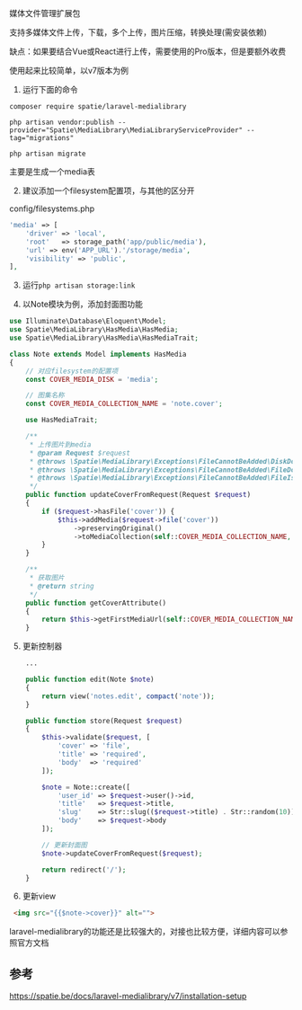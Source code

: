 媒体文件管理扩展包

支持多媒体文件上传，下载，多个上传，图片压缩，转换处理(需安装依赖)

缺点：如果要结合Vue或React进行上传，需要使用的Pro版本，但是要额外收费

使用起来比较简单，以v7版本为例

1. 运行下面的命令
```shell script
composer require spatie/laravel-medialibrary

php artisan vendor:publish --provider="Spatie\MediaLibrary\MediaLibraryServiceProvider" --tag="migrations"

php artisan migrate
```

主要是生成一个media表

2. 建议添加一个filesystem配置项，与其他的区分开

config/filesystems.php
```php
'media' => [
    'driver' => 'local',
    'root'   => storage_path('app/public/media'),
    'url' => env('APP_URL').'/storage/media',
    'visibility' => 'public',
],
```

3. 运行`php artisan storage:link `

4. 以Note模块为例，添加封面图功能

```php
use Illuminate\Database\Eloquent\Model;
use Spatie\MediaLibrary\HasMedia\HasMedia;
use Spatie\MediaLibrary\HasMedia\HasMediaTrait;

class Note extends Model implements HasMedia
{
    // 对应filesystem的配置项
    const COVER_MEDIA_DISK = 'media';

    // 图集名称
    const COVER_MEDIA_COLLECTION_NAME = 'note.cover';

    use HasMediaTrait;

    /**
     * 上传图片到media
     * @param Request $request
     * @throws \Spatie\MediaLibrary\Exceptions\FileCannotBeAdded\DiskDoesNotExist
     * @throws \Spatie\MediaLibrary\Exceptions\FileCannotBeAdded\FileDoesNotExist
     * @throws \Spatie\MediaLibrary\Exceptions\FileCannotBeAdded\FileIsTooBig
     */
    public function updateCoverFromRequest(Request $request)
    {
        if ($request->hasFile('cover')) {
            $this->addMedia($request->file('cover'))
                ->preservingOriginal()
                ->toMediaCollection(self::COVER_MEDIA_COLLECTION_NAME, self::COVER_MEDIA_DISK);
        }
    }

    /**
     * 获取图片
     * @return string
     */
    public function getCoverAttribute()
    {
        return $this->getFirstMediaUrl(self::COVER_MEDIA_COLLECTION_NAME);
    }
```

5. 更新控制器

```php
    ...

    public function edit(Note $note)
    {
        return view('notes.edit', compact('note'));
    }

    public function store(Request $request)
    {
        $this->validate($request, [
            'cover' => 'file',
            'title' => 'required',
            'body'  => 'required'
        ]);

        $note = Note::create([
            'user_id' => $request->user()->id,
            'title'   => $request->title,
            'slug'    => Str::slug(($request->title) . Str::random(10)),
            'body'    => $request->body
        ]);

        // 更新封面图
        $note->updateCoverFromRequest($request);

        return redirect('/');
    }
```

6. 更新view

```html
 <img src="{{$note->cover}}" alt="">
```

laravel-medialibrary的功能还是比较强大的，对接也比较方便，详细内容可以参照官方文档

## 参考
https://spatie.be/docs/laravel-medialibrary/v7/installation-setup
